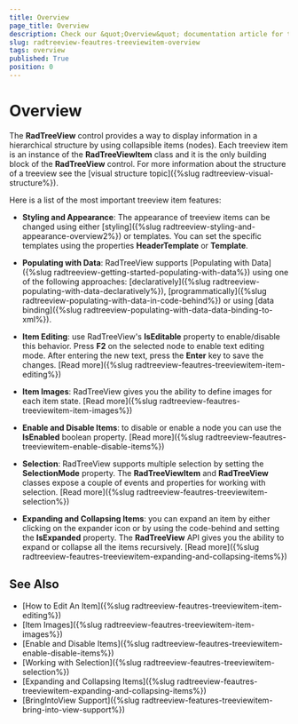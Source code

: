 ```yaml
---
title: Overview
page_title: Overview
description: Check our &quot;Overview&quot; documentation article for the RadTreeView {{ site.framework_name }} control.
slug: radtreeview-feautres-treeviewitem-overview
tags: overview
published: True
position: 0
---
```


# Overview

The __RadTreeView__ control provides a way to display information in a hierarchical structure by using collapsible items (nodes). Each treeview item is an instance of the __RadTreeViewItem__ class and it is the only building block of the __RadTreeView__  control. For more information about the structure of a treeview see the [visual structure topic]({%slug radtreeview-visual-structure%}).

Here is a list of the most important treeview item features:

* __Styling and Appearance__: The appearance of treeview items can be changed using either [styling]({%slug radtreeview-styling-and-appearance-overview2%}) or templates. You can set the specific templates using the properties __HeaderTemplate__ or __Template__.

* __Populating with Data__: RadTreeView supports [Populating with Data]({%slug radtreeview-getting-started-populating-with-data%}) using one of the following approaches: [declaratively]({%slug radtreeview-populating-with-data-declaratively%}), [programmatically]({%slug radtreeview-populating-with-data-in-code-behind%}) or using [data binding]({%slug radtreeview-populating-with-data-data-binding-to-xml%}). 

* __Item Editing__: use RadTreeView's __IsEditable__ property to enable/disable this behavior. Press __F2__ on the selected node to enable text editing mode. After entering the new text, press the __Enter__ key to save the changes. [Read more]({%slug radtreeview-feautres-treeviewitem-item-editing%})

* __Item Images__: RadTreeView gives you the ability to define images for each item state. [Read more]({%slug radtreeview-feautres-treeviewitem-item-images%})

* __Enable and Disable Items__: to disable or enable a node you can use the __IsEnabled__ boolean property. [Read more]({%slug radtreeview-feautres-treeviewitem-enable-disable-items%})

* __Selection__: RadTreeView supports multiple selection by setting the __SelectionMode__ property. The __RadTreeViewItem__ and __RadTreeView__ classes expose a couple of events and properties for working with selection. [Read more]({%slug radtreeview-feautres-treeviewitem-selection%})

* __Expanding and Collapsing Items__: you can expand an item by either clicking on the expander icon or by using the code-behind and setting the __IsExpanded__ property. The __RadTreeView__ API gives you the ability to expand or collapse all the items recursively. [Read more]({%slug radtreeview-feautres-treeviewitem-expanding-and-collapsing-items%})

## See Also
 * [How to Edit An Item]({%slug radtreeview-feautres-treeviewitem-item-editing%})
 * [Item Images]({%slug radtreeview-feautres-treeviewitem-item-images%})
 * [Enable and Disable Items]({%slug radtreeview-feautres-treeviewitem-enable-disable-items%})
 * [Working with Selection]({%slug radtreeview-feautres-treeviewitem-selection%})
 * [Expanding and Collapsing Items]({%slug radtreeview-feautres-treeviewitem-expanding-and-collapsing-items%})
 * [BringIntoView Support]({%slug radtreeview-features-treeviewitem-bring-into-view-support%})
